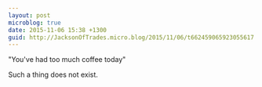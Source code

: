 ```yaml
---
layout: post
microblog: true
date: 2015-11-06 15:38 +1300
guid: http://JacksonOfTrades.micro.blog/2015/11/06/t662459065923055617.html
---
```

"You've had too much coffee today" 

Such a thing does not exist.
